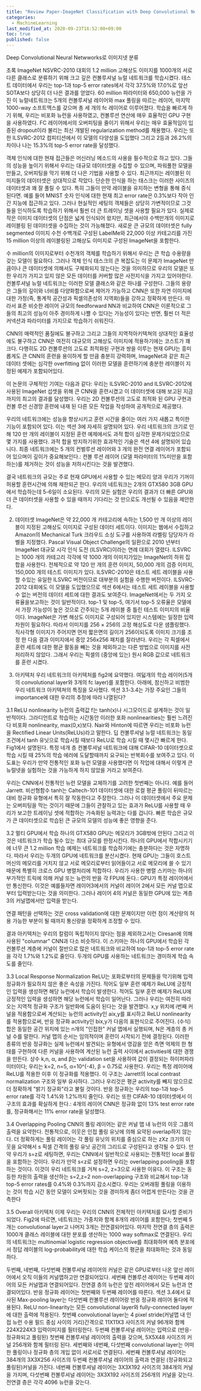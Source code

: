 ```yaml
---
title: "Review Paper-ImageNet Classification with Deep Convolutional Neural Networks"
categories: 
  - MachineLearning
last_modified_at: 2020-09-23T16:52:00+09:00
toc: true
published: false
---
```


Deep Convolutional Neural Netwworks로 이미지넷 분류

초록
ImageNet NSVRC-2010 대회의 1.2 million 고해상도 이미지를 1000개의 서로 다른 클래스로 분류하기 위해 크고 깊은 컨볼루셔널 뉴럴 네트워크를 학습시켰다. 테스트 데이터에서 우리는 top-1과 top-5 error rates에서 각각 37.5%와 17.0%로 앞선 SOTA보다 상당히 더 나은 결과를 얻었다. 60 million 파라미터와 650,000 뉴런을 가진 이 뉴럴네트워크는 5개의 컨볼루셔널 레이어와 max 풀링을 따르는 레이어, 마지막 1000-way 소프트맥스를 갖으며 총 세 개의 fc 레이어로 이루어졌다. 학습을 빠르게 하기 위해, 우리는 비포화 뉴런을 사용하였고, 컨볼루션 연산에 매우 효율적인 GPU 구현을 사용하였다. FC 레이어에서의 오버피팅을 줄이기 위해서 우리는 매우 효율적임이 입증된 dropout이라 불리는 최신 개발된 regularization method를 채용했다. 우리는 또한 ILSVRC-2012 컴피티션에서 이 모델의 다양성을 도입했다 그리고 2등과 26.2%의 차이나 나는 15.3%의 top-5 error rate을 달성했다.

객체 인식에 대한 현재 접근들은 머신러닝 메소드의 사용을 필수적으로 하고 있다. 그들의 성능을 높이기 위해서 우리는 대규모 데이터셋을 수집할 수 있으며, 파워풀한 모델을 만들고, 오버피팅을 막기 위해 더 나은 기법을 사용할 수 있다. 최근까지는 레이블된 이미지들의 데이터셋은 상대적으로 작았다. 단순한 인식을 하는 태스크는 이러한 사이즈의 데이터셋과 꽤 잘 풀릴 수 있다. 특히 그들이 만약 레이블을 유지하는 변형을 통해 증식된다면. 예를 들어 MNIST 숫자 인식에 대한 현재 최고 error rate은 0.3%보다 작아 인간 지능에 접근하고 있다. 그러나 현실적인 세팅의 객체들은 상당히 가변적이므로  그것들을 인식하도록 학습하기 위해서 훨씬 더 큰 트레이닝 셋을 사용할 필요가 있다. 실제로 작은 이미지 데이터셋의 단점은 넓게 인식되어 왔지만, 최근에서야 수백만개의 이미지로 레이블링 된 데이터셋을 수집하는 것이 가능해졌다. 새로운 큰 규모의 데이터셋은 fully segmented 이미지 수천 수백개로 구성된 LabelMe와 22,000 이상 카테고리를 가진 15 million 이상의 레이블링된 고해상도 이미지로 구성된 ImageNet을 포함한다.

수 million의 이미지로부터 수천개의 객체를 학습하기 위해서 우리는 큰 학습 수용량을 갖는 모델이 필요하다. 그러나 객체 인식 태스크의 큰 복잡도는 이 문제가 ImageNet 만큼이나 큰 데이터셋에 의해서도 구체화되지 않는다는 것을 의미하므로 우리의 모델은 또한 우리가 가지고 있지 않은 모든 데이터를 커버할 많은 사전지식을 가지고 있어야한다. 컨볼루셔널 뉴럴 네트워크는 이러한 모델 클래스와 같은 하나를 구성한다. 그들의 용량은 그들의 깊이와 너비를 다양화함으로써 제어가 가능하고 CNN은 또한 자연 이미지에 대한 가정(즉, 통계적 공간성과 픽셀의존성의 지역화)들을 강하고 정확하게 만든다. 따라서 표준 비슷한 레이어 규모의 feedforward NN과 비교하여 CNN은 이론적으로 그들의 최고의 성능이 아주 경미하게 나쁠 수 있다는 가능성이 있다는 반면, 훨씬 더 적은 커넥션과 파라미터를 가지므로 학습하기 쉬워진다.

CNN의 매력적인 품질에도 불구하고 그리고 그들의 지역적아키텍쳐의 상대적인 효율성에도 불구하고 CNN은 여전히 대규모의 고해상도 이미지에 적용하기에는 코스트가 꽤 크다. 다행히도 2D 컨볼루션의 고도로 최적화된 구현과 쌍을 이루는 현재 GPU는 흥미롭게도 큰 CNN의 훈련을 용이하게 할 만큼 충분히 강력하며, ImageNet과 같은 최근 데이터 셋에는 심각한 overfitting 없이 이러한 모델을 훈련하기에 충분한 레이블이 지정된 예제가 포함되어있다.

이 논문의 구체적인 기여는 다음과 같다: 우리는 ILSVRC-2010 and ILSVRC-2012에 사용된 ImageNet 섭셋을 위해 큰 CNN을 훈련시켰고 이 데이터셋에 대해 보고된 지금까지의 최고의 결과를 달성했다. 우리는 2D 컨볼루션의 고도로 최적화 된 GPU 구현과 컨볼 루션 신경망 훈련에 내재 된 다른 모든 작업을 작성하여 공개적으로 제공했다.

우리의 네트워크에는 성능을 향상시키고 훈련 시간을 줄이는 여러 가지 새롭고 특이한 기능이 포함되어 있다. 이는 섹션 3에 자세히 설명되어 있다. 우리 네트워크의 크기로 인해 120 만 개의 레이블이 지정된 훈련 예제에서도 과적 합이 심각한 문제가되었으므로 몇 가지를 사용했다. 과적 합을 방지하기위한 효과적인 기술은 섹션 4에 설명되어 있습니다. 최종 네트워크에는 5 개의 컨벌루션 레이어와 3 개의 완전 연결 레이어가 포함되어 있으며이 깊이가 중요해보인다.: 컨볼 루션 레이어 (모델 파라미터의 1%미만을 포함하는)를 제거하는 것이 성능을 저하시킨다는 것을 발견했다.

결국 네트워크의 규모는 주로 현재 GPU에서 사용할 수 있는 메모리 양과 우리가 기꺼이 허용할 훈련시간에 의해 제한되곤 한다. 우리의 네트워크는 2개의 GTX580 3GB GPU에서 학습하는데 5-6일이 소요된다. 우리의 모든 실험은 우리의 결과가 더 빠른 GPU와 더 큰 데이터셋을 사용할 수 있을 때까지 기다리는 것 만으로도 개선될 수 있음을 제안한다.

2. 데이터셋
ImageNet은 약 22,000 개 카테고리에 속하는 1,500 만 개 이상의 레이블이 지정된 고해상도 이미지로 구성된 데이터 세트이다. 이미지는 웹에서 수집하고 Amazon의 Mechanical Turk 크라우드 소싱 도구를 사용하여 라벨링 담당자가 라벨을 지정했다. Pascal Visual Object Challenge의 일환으로 2010 년부터 ImageNet 대규모 시각 인식 도전 (ILSVRC)이라는 연례 대회가 열렸다. ILSVRC는 1000 개의 카테고리 각각에 약 1000 개의 이미지가있는 ImageNet의 하위 집합을 사용한다. 전체적으로 약 120 만 개의 훈련 이미지, 50,000 개의 검증 이미지, 150,000 개의 테스트 이미지가 있다.
ILSVRC-2010은 테스트 세트 레이블을 사용할 수있는 유일한 ILSVRC 버전이므로 대부분의 실험을 수행한 버전이다. ILSVRC-2012 대회에도 이 모델을 도입했으므로 섹션 6에서는 테스트 세트 레이블을 사용할 수 없는 버전의 데이터 세트에 대한 결과도 보여준다. ImageNet에서는 두 가지 오류율을보고하는 것이 일반적이다. top-1 및 top-5, 여기서 top-5 오류율은 모델에서 가장 가능성이 높은 것으로 간주되는 5개 레이블 중 틀린 테스트 이미지의 비율이다. 
ImageNet은 가변 해상도 이미지로 구성되어 있지만 시스템에는 일정한 입력 차원이 필요하다. 따라서 이미지를 256 × 256의 고정 해상도로 다운 샘플링했다. 직사각형 이미지가 주어지면 먼저 짧은면의 길이가 256이되도록 이미지 크기를 조정 한 다음 결과 이미지에서 중앙 256x256 패치를 잘라낸다. 우리는 각 픽셀에서 훈련 세트에 대한 평균 활동을 빼는 것을 제외하고는 다른 방법으로 이미지를 사전 처리하지 않았다. 그래서 우리는 픽셀의 (중앙에 있는) 원시 RGB 값으로 네트워크를 훈련 시켰다.

3. 아키텍처
우리 네트워크의 아키텍처를 fig2에 요약했다. 여덟개의 학습 레이어(5개의 convolutional layer와 3개의 fc layer)를 포함한다. 아래에, 참신하고 비범한 우리 네트워크 아키텍쳐의 특징을 모사했다. 섹션 3.1-3.4는 가장 주요인 그들의 importance에 대한 우리의 추정에 따라 나열된다?

3.1 ReLU nonlinearity
뉴런의 출력값 f는 tanh(x)나 시그모이드로 설계하는 것이 일반적이다. 그라디언트로 학습하는 시간동안 이러한 포화 nonlinearities는 훨씬 느려진다 비포화 nonlinearity, max(0,x)보다. Nair와 Hinton에 따르면 우리는 비포화 뉴런을 Rectified Linear Units(ReLUs)라고 말한다. 딥 컨볼루셔널 뉴럴 네트워크는 동일 조건에서 tanh 유닛으로 학습시킬 때보다 ReLU로 학습 시킬 때 몇시간 빠르게 한다. Fig1에서 설명된다. 특정 네개 층 컨볼루셔널 네트워크에 대해 CIFAR-10 데이터셋으로 학습 시킬 때 25%의 학습 에러에 도달할때까지 요구되는 반복회수를 보여주고 있다. 이 도표는 우리가 만약 전통적인 포화 뉴런 모델을 사용했다면 이 작업에 대해서 이렇게 큰 뉴럴넷을 실험하는 것을 가능하게 하지 않았을 거라고 보여준다.

우리는 CNN에서 전통적인 뉴런 모델을 교체하기를 고려한 첫번째는 아니다. 예를 들어 Jarrett. 비선형함수 tanh는 Caltech-101 데이터셋에 대한 로컬 평균 풀링이 뒤따르는 대비 정규화 유형에서 특히 잘 작동한다고 주장한다.
그러나 이 데이터셋에서 주요 문제는 오버피팅을 막는 것이기 때문에 그들이 관찰하고 있는 효과가 ReLU를 사용할 때 우리가 보고한 트레이닝 셋에 적합하는 가속화된 능력과는 다를 겁니다. 빠른 학습은 규모가 큰 데이터셋으로 학습된 큰 규모의 모델의 성능에 좋은 영향을 준다.

3.2 멀티 GPU에서 학습
하나의 GTX580 GPU는 메모리가 3GB밖에 안된다 그리고 이것은 네트워크가 학습 될수 있는 최대 규모를 한정시킨다. 하나의 GPU에서 적합시키기에 너무 큰 1.2 million 학습 예제는 네트워크를 학습하기에는 충분하다는 것은 자명하다. 따라서 우리는 두개의 GPU에 네트워크를 분산시켰다. 현재 GPU는 그들이 호스트 머신의 메모리를 거치지 않고 서로 메모리로부터 읽어들이고 서로 메모리에 쓸 수 있기 때문에 특별히 크로스 GPU 병렬처리에 적합하다. 우리가 사용한 병렬 스키마는 하나의 부가적인 트릭에 의해 커널 또는 뉴런의 반을 각 FPU에 둔다.: GPU가 특정 레이어에서만 통신한다. 이것은 예를들자면 레이어3에서의 커널이 레이어 2에서 모든 커널 맵으로부터 입력받는다는 것을 의미한다. 그러나 레이어 4의 커널은 동일한 GPU에 있는 계층 3의 커널맵에서만 입력을 받는다.

연결 패턴을 선택하는 것은 cross validation에 대한 문제이지만 이런 점이 계산량의 허용 가능한 부분이 될 때까지 통신량을 정확하게 조정할 수 있다.

결과 아키텍처는 우리의 칼럼이 독립적이지 않다는 점을 제외하고서는 Ciresan에 의해 사용된 "columnar" CNN과 다소 비슷하다. 이 스키마는 하나의 GPU에서 학습된 각 컨볼루션 계층에 커널이 절반으로 많은 네트워크와 비교하여 top-1과 top-5 error rate을 각각 1.7%와 1.2%로 줄인다. 두개의 GPU를 사용하는 네트워크는 경미하게 학습 속도를 줄인다.

3.3 Local Response Normalization
ReLU는 포화로부터의 문제들을 막기위해 입력 정규화가 필요하지 않은 좋은 속성을 가진다. 적어도 일부 훈련 예제가 ReLU에 긍정적인 입력을 생성하면 해당 뉴런에서 학습이 발생한다. 적어도 일부 훈련 예제가 ReLU에 긍정적인 입력을 생성하면 해당 뉴런에서 학습이 일어난다. 그러나 우리는 여전히 따라오는 지역적 정규화 구조가 일반화에 도움이 된다는 것을 발견했다. x,y 위치에 i번째 커널을 적용함으로써 계산되는 뉴런의 activity인 aix,y를 표시하고 ReLU nonlinearity를 적용함으로써, 반응 정규화 activity인 bix,y가 다음의 표현식으로 주어진다.
(수식)
합은 동일한 공간 위치에 있는 n개의 "인접한" 커널 맵에서 실행되며, N은 계층의 총 커널 수를 말한다.  커널 맵의 순서는 임의적이며 훈련이 시작되기 전에 결정된다. 이러한 종류의 반응 정규화는 실제 뉴런에서 발견되는 유형에서 영감을 얻은 측면 억제의 한 형태를 구현하여 다른 커널을 사용하여 계산된 뉴런 출력 사이에서 activities에 대한 경쟁을 만든다. 상수 k,n, α, and β는 validation set을 사용하여 값이 결정되는 하이퍼파라미터이다; 우리는 k=2, n=5, α=10^{-4}, β = 0.75로 사용한다. 우리는 특정 레이어에 ReLU를 적용한 이후 이 정규화를 적용했다.
이 구조는 Jarrett의 local contrast normalization 구조와 일부 유사하다. 그러나 우리것은 평균 activity를 빼지 않으므로 더 정확하게 "밝기 정규화"라고 불릴 것이다. 반응 정규화는 우리의 top-1과 top-5 error rate를 각각 1.4%와 1.2%까지 줄인다. 우리는 또한 CIFAR-10 데이터셋에서 이 구조의 효과를 확실하게 한다.: 4개의 레이어 CNN은 정규화 없이 13% test error rate를, 정규화해서는 11% error rate을 달성했다.

3.4 Overlapping Pooling
CNN의 풀링 레이어는 같은 커널 맵 내 뉴런의 이웃 그룹의 출력을 요약한다. 전통적으로, 이웃은 인접 풀링 유닛에 의해 요약된 overlap하지 않는다.  더 정확하게는 풀링 레이어는 각 풀링 유닛의 위치를 중심으로 하는 zXz 크기의 이웃을 요약해서 s 픽셀 간격의 풀링 유닛 공간의 그리드로 구성된다고 생각될 수 있다. 만약 우리가 s=z로 세팅하면, 우리는 CNN에서 일반적으로 사용되는 전통적인 local 풀링을 포함하는 것이다. 우리가 만약 s<z로 설정하면 우리는 overlapping pooling을 포함하는 것이다. 이것이 우리 네트워크를 거쳐 s=2, z=3으로  사용한 이유다. 이 구조는 동등한 차원의 출력을 생산하는 s=2,z=2 non-overlapping 구조와 비교해서 top-1과 top-5 error rates를 0.4%와 0.3%까지 감소시켰다. 우리는 오버래핑 풀링을 이용하는 것이 학습 시간 동안 모델이 오버핏되는 것을 경미하게 좀더 어렵게 만든다는 것을 관측한다 

3.5 Overall 아키텍처
이제 우리는 우리의 CNN의 전체적인 아키텍처를 묘사할 준비가 되었다. Fig2에 따르면, 네트워크는 가중치와 함께 8개의 레이어를 포함한다; 첫번째 5개는 convolutional layer고 나머지 3개는 전연결되어있다. 마지막 전연결 층의 출력은 1000개 클래스 레이블에 대한 분포를 생산하는 1000 way softmax로 연결된다. 우리의 네트워크는 multinomial logistic regression objective를 최대화하며 예측 분포에서 정답 레이블의 log-probability에 대한 학습 케이스의 평균을 최대화하는 것과 동일하다.

두번째, 네번째, 다섯번째 컨볼루셔널 레이어의 커널은 같은 GPU로부터 나온 앞선 레이어에서 오직 이들의 커널맵하고만 연결되어있다. 세번째 컨볼루션 레이어는 두번째 레이어의 모든 커널맵과 연결되어있다. 전연결 층의 뉴런은 앞전 레이어에서 모든 뉴런과 연결되어있다. 반응 정규화 레이어는 첫번째와 두번째 레이어를 따른다. 섹션 3.4에서 묘사된 Max-pooling layer는 다섯번째 컨볼루션 레이어랑 반응 정규화 레이어 둘다에 적용된다. ReLU non-linearity는 모든 convolutional layer와 fully-connected layer에 대한 출력에 적용된다.
첫번째 convolutional layer는 4 pixel stride(커널맵 내 인접 뉴런 수용 필드 중심 사이의 거리)간격으로 11X11X3 사이즈의 커널 96개와 함께  224X224X3 입력이미지를 필터링한다. 두번째 컨볼루셔널 레이어는 입력으로 (반응-정규화되고 풀링된) 첫번째 컨볼루셔널 레이어의 출력을 갖으며, 5X5X48 사이즈의 커널 256개와 함께 필터링 된다. 세번째와 네번째, 다섯번째 convolutional layer는 어떠한 풀링이나 정규화 층의 개입 없이 서로서로 연결된다. 세번째 컨볼루셔널 레이어는 384개의 3X3X256 사이즈의 두번째 컨볼루셔널 레이어의 출력과 연결된 (정규화되고 풀링된)커널을 가진다. 네번째 컨볼루셔널 레이어는 3X3X192 사이즈의 384개의 커널을 가지며, 다섯번째 컨볼루셔널 레이어는 3X3X192 사이즈의 256개의 커널을 갖는다. 전연결 층은 각각 4096 뉴런을 갖는다.

